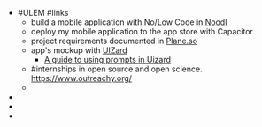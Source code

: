 - #ULEM #links
	- build a mobile application with No/Low Code in [Noodl](https://www.noodl.net/)
	- deploy my mobile application to the app store with Capacitor
	- project requirements documented in [Plane.so](https://plane.so/)
	- app's mockup with [UIZard](https://uizard.io/)
		- [A guide to using prompts in Uizard](https://uizard.io/blog/guide-to-using-prompts-in-uizard/)
	- #internships in open source and open science. https://www.outreachy.org/
	-
-
-
-